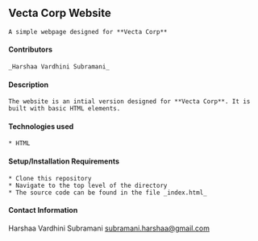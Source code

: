 ## Vecta Corp Website
    A simple webpage designed for **Vecta Corp** 

#### Contributors
    _Harshaa Vardhini Subramani_

#### Description
    The website is an intial version designed for **Vecta Corp**. It is built with basic HTML elements.

#### Technologies used
    * HTML

#### Setup/Installation Requirements
    * Clone this repository
    * Navigate to the top level of the directory
    * The source code can be found in the file _index.html_

#### Contact Information
Harshaa Vardhini Subramani <subramani.harshaa@gmail.com>